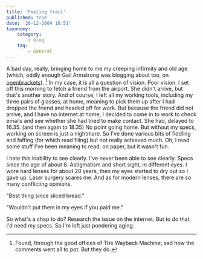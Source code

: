 ```yaml
---
title: 'Feeling frail'
published: true
date: '20-12-2004 16:51'
taxonomy:
    category:
        - blog
    tag:
        - General
---
```


A bad day, really, bringing home to me my creeping infirmity and old age (which, oddly enough Gail Armstrong was blogging about too, on [openbrackets](http://web.archive.org/web/20090106210655/http://www.openbrackets.com/article/633/leter-reap)). [^1] In my case, it is all a question of vision. Poor vision. I set off this morning to fetch a friend from the airport. She didn't arrive, but that's another story. And of course, I left all my working tools, including my three pairs of glasses, at home, meaning to pick them up after I had dropped the friend and headed off for work. But because the friend did not arrive, and I have no internet at home, I decided to come in to work to check emails and see whether she had tried to make contact. She had, delayed to 16.35. (and then again to 18.35) No point going home. But without my specs, working on screen is just a nightmare. So I've done various bits of fiddling and faffing (for which read filing) but not really achieved much. Oh, I read some stuff I've been meaning to read, on paper, but it wasn't fun.

I hate this inability to see clearly. I've never been able to see clearly. Specs since the age of about 8. Astigmatism and short sight, in different eyes. I wore hard lenses for about 20 years, then my eyes started to dry out so I gave up. Laser surgery scares me. And as for modern lenses, there are so many conflicting opinions.

"Best thing since sliced bread."

"Wouldn't put them in my eyes if you paid me."

So what's a chap to do? Research the issue on the internet. But to do that, I'd need my specs. So I'm left just pondering aging.

[^1]: Found, through the good offices of The Wayback Machine; sad how the comments went all to pot. But they do.